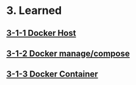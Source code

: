 # 3. Learned
## [3-1-1 Docker Host](3-1-docker/3-1-1-docker-host.md)
## [3-1-2 Docker manage/compose](3-1-docker/3-1-2-docker-manage.md)
## [3-1-3 Docker Container](3-1-docker/3-1-3-docker-container.md)
